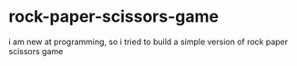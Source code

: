 # rock-paper-scissors-game
i am new at programming, so i tried to build a simple version of rock paper scissors game

